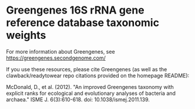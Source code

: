 # Greengenes 16S rRNA gene reference database taxonomic weights

For more information about Greengenes, see https://greengenes.secondgenome.com/

If you use these resources, please cite Greengenes (as well as the clawback/readytowear repo citations provided on the homepage README):

McDonald, D., et al. (2012). "An improved Greengenes taxonomy with explicit ranks for ecological and evolutionary analyses of bacteria and archaea." ISME J. 6(3):610-618. doi: 10.1038/ismej.2011.139.